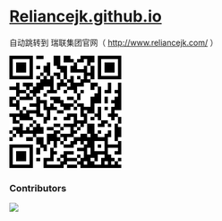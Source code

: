 # [Reliancejk.github.io](https://reliancehk.github.io/Web/)

自动跳转到 瑞联集团官网（ http://www.reliancejk.com/ ） 

<img src="https://raw.githubusercontent.com/RelianceHK/RelianceHK.github.io/master/qrcode.png?raw=true"/>

### Contributors

[![](https://opencollective.com/RelianceHK/contributors.svg?width=890)](https://github.com/RelianceHK/RelianceHK.github.io/graphs/contributors)
